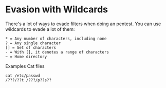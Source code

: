 Evasion with Wildcards
======
There's a lot of ways to evade filters when doing an pentest. You can use wildcards to evade a lot of them:

```
* = Any number of characters, including none
? = Any single character
[] = Set of characters
- = With [], it denotes a range of characters
~ = Home directory
```

Examples
Cat files
```
cat /etc/passwd
/???/??t /???/p??s??
```